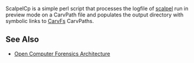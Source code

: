 ScalpelCp is a simple perl script that processes the logfile of
[scalpel](scalpel "wikilink") run in preview mode on a CarvPath file and
populates the output directory with symbolic links to
[CarvFs](CarvFs "wikilink") CarvPaths.

## See Also

- [Open Computer Forensics
  Architecture](Open_Computer_Forensics_Architecture "wikilink")